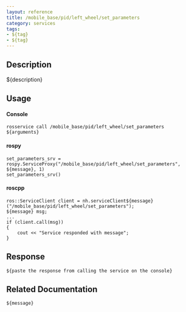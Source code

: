 ```yaml
---
layout: reference
title: /mobile_base/pid/left_wheel/set_parameters
category: services
tags: 
- ${tag} 
- ${tag}
---
```


## Description
${description}

## Usage
#### Console
```
rosservice call /mobile_base/pid/left_wheel/set_parameters ${arguments}
```

#### rospy
```
set_parameters_srv = rospy.ServiceProxy("/mobile_base/pid/left_wheel/set_parameters", ${message}, 1)
set_parameters_srv()
```

#### roscpp
```
ros::ServiceClient client = nh.serviceClient${message}("/mobile_base/pid/left_wheel/set_parameters");
${message} msg;
...
if (client.call(msg))
{
    cout << "Service responded with message";
}
```

## Response
```
${paste the response from calling the service on the console}
```

## Related Documentation
``${message}``  